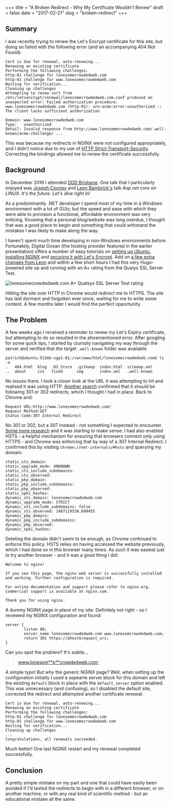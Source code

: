+++
title = "A Broken Redirect - Why My Certificate Wouldn't Renew"
draft = false
date = "2017-02-21"
slug = "broken-redirect"
+++

## Summary

I was recently trying to renew the Let's Encrypt certificate for this site, but doing so failed with the following error (and an accompanying 404 Not Found):

``` plaintext
Cert is due for renewal, auto-renewing...
Renewing an existing certificate
Performing the following challenges:
http-01 challenge for lonesomecrowdedweb.com
http-01 challenge for www.lonesomecrowdedweb.com
Waiting for verification...
Cleaning up challenges
Attempting to renew cert from /etc/letsencrypt/renewal/lonesomecrowdedweb.com.conf produced an unexpected error: Failed authorization procedure. www.lonesomecrowdedweb.com (http-01): urn:acme:error:unauthorized :: The client lacks sufficient authorization

Domain: www.lonesomecrowdedweb.com
Type:   unauthorized
Detail: Invalid response from http://www.lonesomecrowdedweb.com/.well-known/acme-challenge/ ...
```

This was because my redirects in NGINX were not configured appropriately, and I didn't notice due to my use of [HTTP Strict-Transport-Security](https://developer.mozilla.org/en-US/docs/Web/HTTP/Headers/Strict-Transport-Security). Correcting the bindings allowed me to renew the certificate successfully.


## Background

In December 2016 I attended [DDD Brisbane](http://dddbrisbane.com/). One talk that I particularly enjoyed was [Joseph Cooney](https://jcooney.net) and [Leon Bambrick's](http://secretgeek.net) talk _Asp.net core on LINUX. It's the future. Let's dive right in!_

As a predominantly .NET developer I spend most of my time in a Windows environment with a lot of GUIs; but the speed and ease with which they were able to provision a functional, affordable environment was very enticing. Knowing that a personal blog/website was long overdue, I thought that was a good place to begin and something that could withstand the mistakes I was likely to make along the way.

I haven't spent much time developing in non-Windows environments before. Fortunately, Digital Ocean (the hosting provider featured in the earlier presentation) offers a number of easy tutorials on [setting up Ubuntu](https://www.digitalocean.com/community/tutorials/initial-server-setup-with-ubuntu-16-04), [installing NGINX](https://www.digitalocean.com/community/tutorials/how-to-install-nginx-on-ubuntu-16-04) and [securing it with Let's Encrypt](https://www.digitalocean.com/community/tutorials/how-to-secure-nginx-with-let-s-encrypt-on-ubuntu-16-04). Add on [a few extra changes from Leon](https://til.secretgeek.net/linux/nginx.html) and within a few short hours I had this very Hugo-powered site up and running with an A+ rating from the Qualys SSL Server Test.

![lonesomecrowdedweb.com A+ Qualsys SSL Server Test rating](/img/lonesomecrowdedweb-ssl-report.jpg)

Hitting the site over HTTP in Chrome would redirect me to HTTPS. The site has laid dormant and forgotten ever since, waiting for me to write some content. A few months later I would find the perfect opportunity.


## The Problem

A few weeks ago I received a reminder to renew my Let's Expiry certificate, but attempting to do so resulted in the aforementioned error. After googling for some quick tips, I started by clumsily navigating my way through the server and verified that the target `.well-known` folder was available.

``` plaintext
patrick@ubuntu-512mb-sgp1-01:/var/www/html/lonesomecrowdedweb.com$ ls -a
.   404.html  blog  .DS_Store  .gitkeep  index.html  sitemap.xml
..  about     css   fixed      img       index.xml   .well-known
```

No issues there. I took a closer look at the URL it was attempting to hit and realised it was using HTTP. [Another search](https://github.com/certbot/certbot/issues/1343) confirmed that it should be following 301 or 302 redirects, which I thought I had in place. Back to Chrome and:

``` plaintext
Request URL:http://www.lonesomecrowdedweb.com/
Request Method:GET
Status Code:307 Internal Redirect
```

No 301 or 302, but a 307 instead - not something I expected to encounter. [Some more research](https://www.seroundtable.com/google-307-http-strict-transport-security-19357.html) and it was starting to make sense. I had also enabled HSTS - a helpful mechanism for ensuring that browsers connect only using HTTPS - and Chrome was enforcing that by way of a 307 Internal Redirect. I confirmed this by visiting `chrome://net-internals/#hsts` and querying my domain:

``` plaintext
static_sts_domain: 
static_upgrade_mode: UNKNOWN
static_sts_include_subdomains: 
static_sts_observed: 
static_pkp_domain: 
static_pkp_include_subdomains: 
static_pkp_observed: 
static_spki_hashes: 
dynamic_sts_domain: lonesomecrowdedweb.com
dynamic_upgrade_mode: STRICT
dynamic_sts_include_subdomains: false
dynamic_sts_observed: 1487119538.699455
dynamic_pkp_domain: 
dynamic_pkp_include_subdomains: 
dynamic_pkp_observed: 
dynamic_spki_hashes: 
```

Deleting the domain didn't seem to be enough, as Chrome continued to enforce this policy. HSTS relies on having accessed the website previously, which I had done so in this browser many times. As such it was easiest just to try another browser - and it was a good thing I did:

``` plaintext
Welcome to nginx!

If you see this page, the nginx web server is successfully installed and working. Further configuration is required.

For online documentation and support please refer to nginx.org.
Commercial support is available at nginx.com.

Thank you for using nginx.
```

A dummy NGINX page in place of my site. Definitely not right - so I reviewed my NGINX configuration and found:

``` nginx
server {
        listen 80;
        server_name lonesomecrowdedweb.com www.lonesomcrowdedweb.com;
        return 301 https://$host$request_uri;
}
```

Can you spot the problem? It's subtle...

> www.lonesom**e**crowdedweb.com;

A simple typo! But why the generic NGINX page? Well, when setting up the configuration initially I used a sepearte server block for this domain and left the existing `default` block in place with the `default_server` option enabled. This was unnecessary (and confusing), so I disabled the default site, corrected the redirect and attempted another certificate renewal:

``` text
Cert is due for renewal, auto-renewing...
Renewing an existing certificate
Performing the following challenges:
http-01 challenge for lonesomecrowdedweb.com
http-01 challenge for www.lonesomecrowdedweb.com
Waiting for verification...
Cleaning up challenges
...
Congratulations, all renewals succeeded.
```

Much better! One last NGINX restart and my renewal completed successfully.


## Conclusion

A pretty simple mistake on my part and one that could have easily been avoided if I'd tested the redirects to begin with in a different browser, or on another machine, or with any real kind of scientific method - but an educational mistake all the same.